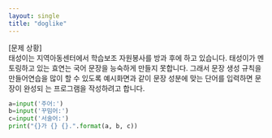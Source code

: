 ```yaml
---
layout: single
title: "doglike"
---
```


[문제 상황]  
태성이는 지역아동센터에서 학습보조 자원봉사를 방과 후에 하고 있습니다. 태성이가 멘토링하고 있는 효연는 국어 문장을 능숙하게 만들지 못합니다. 그래서 문장 생성 규칙을 만들어연습을 많이 할 수 있도록 예시화면과 같이 문장 성분에 맞는 단어를 입력하면 문장이 완성되
는 프로그램을 작성하려고 합니다. 

~~~python
a=input('주어:')
b=input('꾸밈어:')
c=input('서술어:')
print("{}가 {} {}.".format(a, b, c))
~~~
